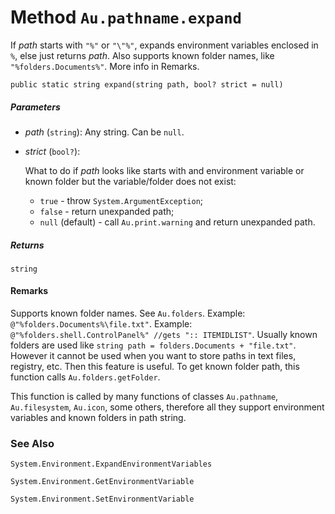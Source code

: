 # Method `Au.pathname.expand`

If *path* starts with `"%"` or `"\"%"`, expands environment variables enclosed in `%`, else just returns *path*. Also supports known folder names, like `"%folders.Documents%"`. More info in Remarks.

```
public static string expand(string path, bool? strict = null)
```

##### Parameters

- *path*  (`string`):
    Any string. Can be `null`.
- *strict*  (`bool?`):

    What to do if *path* looks like starts with and environment variable or known folder but the variable/folder does not exist:

    - `true` - throw `System.ArgumentException`;
    - `false` - return unexpanded path;
    - `null` (default) - call `Au.print.warning` and return unexpanded path.

##### Returns

`string`

#### Remarks

Supports known folder names. See `Au.folders`. Example: `@"%folders.Documents%\file.txt"`. Example: `@"%folders.shell.ControlPanel%" //gets ":: ITEMIDLIST"`. Usually known folders are used like `string path = folders.Documents + "file.txt"`. However it cannot be used when you want to store paths in text files, registry, etc. Then this feature is useful. To get known folder path, this function calls `Au.folders.getFolder`.

This function is called by many functions of classes `Au.pathname`, `Au.filesystem`, `Au.icon`, some others, therefore all they support environment variables and known folders in path string.

### See Also

`System.Environment.ExpandEnvironmentVariables`

`System.Environment.GetEnvironmentVariable`

`System.Environment.SetEnvironmentVariable`